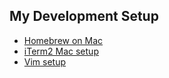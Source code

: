 ## My Development Setup

- [Homebrew on Mac]()
- [iTerm2 Mac setup](https://github.com/rong118/dev_setup/blob/master/iterm2_setup/iterm2_setup.md)
- [Vim setup]()